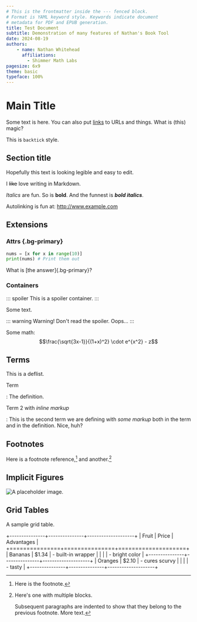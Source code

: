 ```yaml
---
# This is the frontmatter inside the --- fenced block.
# Format is YAML keyword style. Keywords indicate document
# metadata for PDF and EPUB generation.
title: Test Document
subtitle: Demonstration of many features of Nathan's Book Tool
date: 2024-08-19
authors:
    - name: Nathan Whitehead
      affiliations: 
        - Shimmer Math Labs
pagesize: 6x9
theme: basic
typeface: 100%
---
```


# Main Title

Some text is here. You can also put [links](http://www.example.com/) to URLs and things.
What is (this) magic?

This is `backtick` style.

## Section title

Hopefully this text is looking legible and easy to edit.

I ~~like~~ love writing in Markdown.

*Italics* are fun. So is **bold**. And the funnest is ***bold italics***.

Autolinking is fun at: http://www.example.com

## Extensions

### Attrs {.bg-primary}

```python
nums = [x for x in range(10)]
print(nums) # Print them out
```

<!-- With bracketed spans -->
What is [the answer]{.bg-primary}?

### Containers

::: spoiler
This is a spoiler container.
:::

Some text.

::: warning
Warning! Don't read the spoiler. Oops...
:::

Some math:
$$\frac{\sqrt{3x-1}}{(1+x)^2} \cdot e^{x^2} - z$$

## Terms

This is a deflist.

Term

: The definition.

Term 2 with *inline markup*

: This is the second term we are defining with *some markup* both in the term
and in the definition. Nice, huh?

## Footnotes

Here is a footnote reference,[^1] and another.[^longnote]

[^1]: Here is the footnote.

[^longnote]: Here's one with multiple blocks.

    Subsequent paragraphs are indented to show that they
belong to the previous footnote. More text.

## Implicit Figures

![A placeholder image.](https://dummyimage.com/300x200/000/fff)

## Grid Tables

A sample grid table.

+---------------+---------------+--------------------+
| Fruit         | Price         | Advantages         |
+===============+===============+====================+
| Bananas       | $1.34         | - built-in wrapper |
|               |               | - bright color     |
+---------------+---------------+--------------------+
| Oranges       | $2.10         | - cures scurvy     |
|               |               | - tasty            |
+---------------+---------------+--------------------+